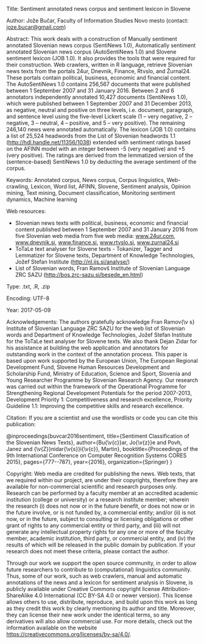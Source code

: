 Title: Sentiment annotated news corpus and sentiment lexicon in Slovene

Author: Jože Bučar, Faculty of Information Studies Novo mesto (contact: joze.bucar@gmail.com)

Abstract:
This work deals with a construction of Manually sentiment annotated Slovenian news corpus (SentiNews 1.0), Automatically sentiment annotated Slovenian news corpus (AutoSentiNews 1.0) and Slovene sentiment lexicon (JOB 1.0). It also provides the tools that were required for their construction. Web crawlers, written in R language, retrieve Slovenian news texts from the portals 24ur, Dnevnik, Finance, Rtvslo, and Žurnal24. These portals contain political, business, economic and financial content. The AutoSentiNews 1.0 contains 256,567 documents that were published between 1 September 2007 and 31 January 2016. Between 2 and 6 annotators independently annotated 10,427 documents (SentiNews 1.0), which were published between 1 September 2007 and 31 December 2013, as negative, neutral and positive on three levels, i.e. document, paragraph, and sentence level using the five-level Lickert scale (1 – very negative, 2 – negative, 3 – neutral, 4 – positive, and 5 – very positive). The remaining 246,140 news were annotated automatically. The lexicon (JOB 1.0) contains a list of 25,524 headwords from the List of Slovenian headwords 1.1 (http://hdl.handle.net/11356/1038) extended with sentiment ratings based on the AFINN model with an integer between -5 (very negative) and +5 (very positive). The ratings are derived from the lemmatized version of the (sentence-based) SentiNews 1.0 by deducting the average sentiment of the corpus.

Keywords:
Annotated corpus, News corpus, Corpus linguistics, Web-crawling, Lexicon, Word list, AFINN, Slovene, Sentiment analysis, Opinion mining, Text mining, Document classification, Monitoring sentiment dynamics, Machine learning

Web resources:
- Slovenian news texts with political, business, economic and financial content published between 1 September 2007 and 31 January 2016 from five Slovenian web media from five web media: www.24ur.com, www.dnevnik.si, www.finance.si, www.rtvslo.si, www.zurnal24.si
- ToTaLe text analyser for Slovene texts - Tokanizer, Tagger and Lemmatizer for Slovene texts, Department of Knowledge Technologies, Jožef Stefan Institute (http://nl.ijs.si/analyse/)
- List of Slovenian words, Fran Ramovš Institute of Slovenian Language ZRC SAZU (http://bos.zrc-sazu.si/besede_en.html)

Type: .txt, .R, .zip

Encoding: UTF-8

Year: 2017-05-09

Acknowledgements:
The authors gratefully acknowledge Fran Ramov{\v s} Institute of Slovenian Language ZRC SAZU for the web list of Slovenian words and Department of Knowledge Technologies, Jožef Stefan Institute for the ToTaLe text analyser for Slovene texts. We also thank Dejan Zidar for his assistance at building the web application and annotators for outstanding work in the context of the annotation process. This paper is based upon work supported by the European Union, The European Regional Development Fund, Slovene Human Resources Development and Scholarship Fund, Ministry of Education, Science and Sport, Slovenia and Young Researcher Programme by Slovenian Research Agency. Our research was carried out within the framework of the Operational Programme for Strengthening Regional Development Potentials for the period 2007-2013, Development Priority 1: Competitiveness and research excellence, Priority Guideline 1.1: Improving the competitive skills and research excellence.

Citation:
If you are a scientist and use the wordlists or code you can cite this publication:

@inproceedings{buvcar2016sentiment,
  title={Sentiment Classification of the Slovenian News Texts},
  author={Bu{\v{c}}ar, Jo{\v{z}}e and Povh, Janez and {\v{Z}}nidar{\v{s}}i{\v{c}}, Martin},
  booktitle={Proceedings of the 9th International Conference on Computer Recognition Systems CORES 2015},
  pages={777--787},
  year={2016},
  organization={Springer}
}

Copyright:
Web media are credited for publishing the news. Web texts, that we required within our project, are under their copyrights, therefore they are available for non-commercial scientific and research purposes only. Research can be performed by a faculty member at an accredited academic institution (college or university) or a research institute member; wherein the research (i) does not now or in the future benefit, or does not now or in the future involve, or is not funded by, a commercial entity; and/or (ii) is not now, or in the future, subject to consulting or licensing obligations or other grant of rights to any commercial entity or third party, and (iii) will not generate any intellectual property rights for any one or more of the faculty member, academic institution, third party, or commercial entity, and (iv) the results of which will be released in the public domain by publication. If your research does not meet these criteria, please contact the author.

Through our work we support the open source community, in order to allow future researchers to contribute to (computational) linguistics community. Thus, some of our work, such as web crawlers, manual and automatic annotations of the news and a lexicon for sentiment analysis in Slovene, is publicly available under Creative Commons copyright license Attribution-ShareAlike 4.0 International (CC BY-SA 4.0 or newer version). This license allows others to use, distribute, reproduce, and build upon this work as long as they credit this work by clearly mentioning its author and title. Moreover, they can license their new work under the identical terms, so any derivatives will also allow commercial use. For more details, check out the information available on the website https://creativecommons.org/licenses/by-sa/4.0/.
